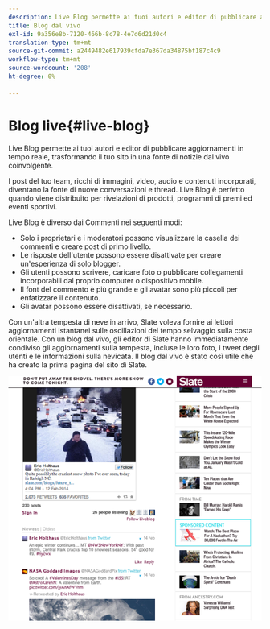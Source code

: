```yaml
---
description: Live Blog permette ai tuoi autori e editor di pubblicare aggiornamenti in tempo reale, trasformando il tuo sito in una fonte di notizie dal vivo coinvolgente.
title: Blog dal vivo
exl-id: 9a356e8b-7120-466b-8c78-4e7d6d21d0c4
translation-type: tm+mt
source-git-commit: a2449482e617939cfda7e367da34875bf187c4c9
workflow-type: tm+mt
source-wordcount: '208'
ht-degree: 0%

---
```


# Blog live{#live-blog}

Live Blog permette ai tuoi autori e editor di pubblicare aggiornamenti in tempo reale, trasformando il tuo sito in una fonte di notizie dal vivo coinvolgente.

I post del tuo team, ricchi di immagini, video, audio e contenuti incorporati, diventano la fonte di nuove conversazioni e thread. Live Blog è perfetto quando viene distribuito per rivelazioni di prodotti, programmi di premi ed eventi sportivi.

Live Blog è diverso dai Commenti nei seguenti modi:

* Solo i proprietari e i moderatori possono visualizzare la casella dei commenti e creare post di primo livello.
* Le risposte dell&#39;utente possono essere disattivate per creare un&#39;esperienza di solo blogger.
* Gli utenti possono scrivere, caricare foto o pubblicare collegamenti incorporabili dal proprio computer o dispositivo mobile.
* Il font del commento è più grande e gli avatar sono più piccoli per enfatizzare il contenuto.
* Gli avatar possono essere disattivati, se necessario.

Con un&#39;altra tempesta di neve in arrivo, Slate voleva fornire ai lettori aggiornamenti istantanei sulle oscillazioni del tempo selvaggio sulla costa orientale. Con un blog dal vivo, gli editor di Slate hanno immediatamente condiviso gli aggiornamenti sulla tempesta, incluse le loro foto, i tweet degli utenti e le informazioni sulla nevicata. Il blog dal vivo è stato così utile che ha creato la prima pagina del sito di Slate.

![](assets/LiveBlogSlate_example.png)
